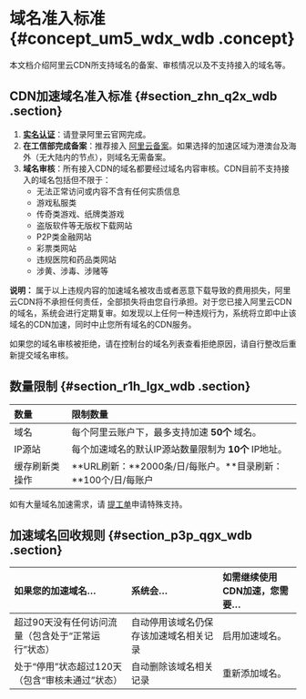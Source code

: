 # 域名准入标准 {#concept_um5_wdx_wdb .concept}

本文档介绍阿里云CDN所支持域名的备案、审核情况以及不支持接入的域名等。

## CDN加速域名准入标准 {#section_zhn_q2x_wdb .section}

1.  **[实名认证](https://www.alibabacloud.com/help/zh/doc-detail/52595.htm)**：请登录阿里云官网完成。
2.  **在工信部完成备案**：推荐接入 [阿里云备案](https://beian.aliyun.com/?spm=5176.8142029.388261.3.a0SCC3)。如果选择的加速区域为港澳台及海外（无大陆内的节点），则域名无需备案。
3.  **域名审核**：所有接入CDN的域名都要经过域名内容审核。CDN目前不支持接入的域名包括但不限于：
    -   无法正常访问或内容不含有任何实质信息
    -   游戏私服类
    -   传奇类游戏、纸牌类游戏
    -   盗版软件等无版权下载网站
    -   P2P类金融网站
    -   彩票类网站
    -   违规医院和药品类网站
    -   涉黄、涉毒、涉赌等

**说明：** 属于以上违规内容的加速域名被攻击或者恶意下载导致的费用损失，阿里云CDN将不承担任何责任，全部损失将由您自行承担。对于您已接入阿里云CDN的域名，系统会进行定期复审。如发现以上任何一种违规行为，系统将立即中止该域名的CDN加速，同时中止您所有域名的CDN服务。

如果您的域名审核被拒绝，请在控制台的域名列表查看拒绝原因，请自行整改后重新提交域名审核。

## 数量限制 {#section_r1h_lgx_wdb .section}

|数量|限制数量|
|:-|:---|
|域名|每个阿里云账户下，最多支持加速 **50个** 域名。|
|IP源站|每个加速域名的默认IP源站数量限制为 **10个** IP地址。|
|缓存刷新类操作|**URL刷新：**2000条/日/每账户。**目录刷新：**100个/日/每账户|

如有大量域名加速需求，请 [提工单](https://workorder.console.aliyun.com/console.htm?lang=&accounttraceid=3c62958a-b7f1-4439-b87b-5f59ed3e9704#/ticket/add?productCode=cdn)申请特殊支持。

## 加速域名回收规则 {#section_p3p_qgx_wdb .section}

|如果您的加速域名…|系统会…|如需继续使用CDN加速，您需要…|
|:--------|:---|:---------------|
|超过90天没有任何访问流量（包含处于“正常运行”状态）|自动停用该域名仍保存该加速域名相关记录|启用加速域名。|
|处于“停用”状态超过120天（包含“审核未通过”状态）|自动删除该域名相关记录|重新添加域名。|

